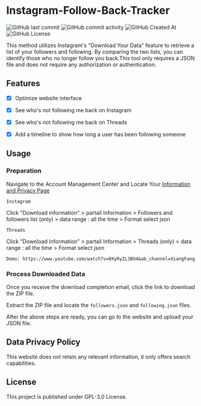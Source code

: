 # Instagram-Follow-Back-Tracker
![GitHub last commit](https://img.shields.io/github/last-commit/Xiang511/Instagram-Follow-Back-Tracker?display_timestamp=committer&style=flat-square) ![GitHub commit activity](https://img.shields.io/github/commit-activity/y/Xiang511/Instagram-Follow-Back-Tracker?style=flat-square) ![GitHub Created At](https://img.shields.io/github/created-at/Xiang511/Instagram-Follow-Back-Tracker?style=flat-square) ![GitHub License](https://img.shields.io/github/license/Xiang511/Instagram-Follow-Back-Tracker?style=flat-square) <img src="https://hits.dwyl.com/Xiang511/Instagram-Follow-Back-Tracker.svg?style=flat-square" alt="">

This method utilizes Instagram's "Download Your Data" feature to retrieve a list of your followers and following. By comparing the two lists, you can identify those who no longer follow you back.This tool only requires a JSON file and does not require any authorization or authentication. 


## Features

- [x] Optimize website interface
- [x] See who's not following me back on Instagram
- [x] See who's not following me back on Threads
- [x] Add a timeline to show how long a user has been following someone


## Usage

### Preparation

Navigate to the Account Management Center and Locate Your [Information and Privacy Page](https://accountscenter.instagram.com/info_and_permissions/)

```Instagram```

Click "Download information" > partail Information > Followers and followers list (only) > data range : all the time > Format select json

```Threads```

Click "Download information" > partail Information > Threads (only) > data range : all the time > Format select json

```
Demo: https://www.youtube.com/watch?v=0XyRyZL3BO4&ab_channel=XiangFang
```

### Process Downloaded Data

Once you receive the download completion email, click the link to download the ZIP file.

Extract the ZIP file and locate the ```followers.json``` and ```following.json``` files.

After the above steps are ready, you can go to the website and upload your JSON file.


## Data Privacy Policy

This website does not retain any relevant information, it only offers search capabilities.


## License

This project is published under GPL-3.0 License.
